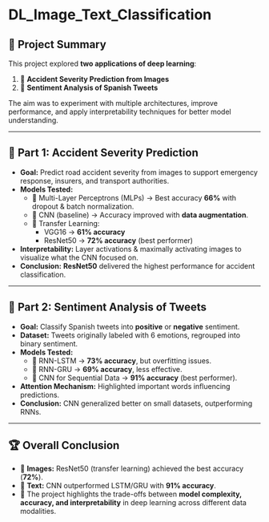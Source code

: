 # DL_Image_Text_Classification

## 📌 Project Summary  
This project explored **two applications of deep learning**:  
1. 🚗 **Accident Severity Prediction from Images**  
2. 💬 **Sentiment Analysis of Spanish Tweets**  

The aim was to experiment with multiple architectures, improve performance, and apply interpretability techniques for better model understanding.  

---

## 🚗 Part 1: Accident Severity Prediction  
- **Goal:** Predict road accident severity from images to support emergency response, insurers, and transport authorities.  
- **Models Tested:**  
  - 🔹 Multi-Layer Perceptrons (MLPs) → Best accuracy **66%** with dropout & batch normalization.  
  - 🔹 CNN (baseline) → Accuracy improved with **data augmentation**.  
  - 🔹 Transfer Learning:  
    - VGG16 → **61% accuracy**  
    - ResNet50 → **72% accuracy** (best performer)  
- **Interpretability:** Layer activations & maximally activating images to visualize what the CNN focused on.  
- **Conclusion:** **ResNet50** delivered the highest performance for accident classification.  

---

## 💬 Part 2: Sentiment Analysis of Tweets  
- **Goal:** Classify Spanish tweets into **positive** or **negative** sentiment.  
- **Dataset:** Tweets originally labeled with 6 emotions, regrouped into binary sentiment.  
- **Models Tested:**  
  - 🔹 RNN-LSTM → **73% accuracy**, but overfitting issues.  
  - 🔹 RNN-GRU → **69% accuracy**, less effective.  
  - 🔹 CNN for Sequential Data → **91% accuracy** (best performer).  
- **Attention Mechanism:** Highlighted important words influencing predictions.  
- **Conclusion:** CNN generalized better on small datasets, outperforming RNNs.  

---

## 🏆 Overall Conclusion  
- 🚗 **Images:** ResNet50 (transfer learning) achieved the best accuracy (**72%**).  
- 💬 **Text:** CNN outperformed LSTM/GRU with **91% accuracy**.  
- 🔑 The project highlights the trade-offs between **model complexity, accuracy, and interpretability** in deep learning across different data modalities.  
